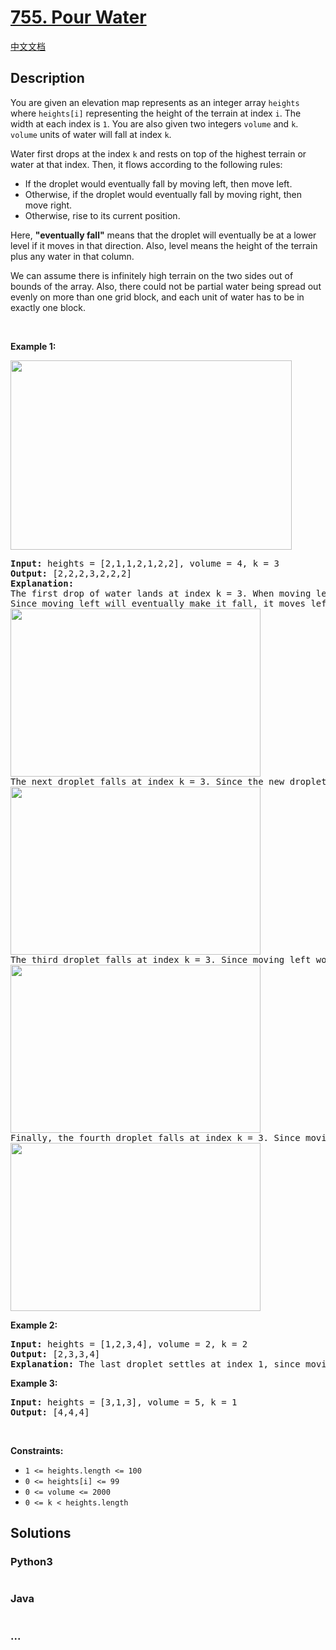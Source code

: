 # [755. Pour Water](https://leetcode.com/problems/pour-water)

[中文文档](/solution/0700-0799/0755.Pour%20Water/README.md)

## Description

<p>You are given an elevation map represents as an integer array <code>heights</code> where <code>heights[i]</code> representing the height of the terrain at index <code>i</code>. The width at each index is <code>1</code>. You are also given two integers <code>volume</code> and <code>k</code>. <code>volume</code> units of water will fall at index <code>k</code>.</p>

<p>Water first drops at the index <code>k</code> and rests on top of the highest terrain or water at that index. Then, it flows according to the following rules:</p>

<ul>
	<li>If the droplet would eventually fall by moving left, then move left.</li>
	<li>Otherwise, if the droplet would eventually fall by moving right, then move right.</li>
	<li>Otherwise, rise to its current position.</li>
</ul>

<p>Here, <strong>&quot;eventually fall&quot;</strong> means that the droplet will eventually be at a lower level if it moves in that direction. Also, level means the height of the terrain plus any water in that column.</p>

<p>We can assume there is infinitely high terrain on the two sides out of bounds of the array. Also, there could not be partial water being spread out evenly on more than one grid block, and each unit of water has to be in exactly one block.</p>

<p>&nbsp;</p>
<p><strong>Example 1:</strong></p>
<img alt="" src="https://fastly.jsdelivr.net/gh/doocs/leetcode@main/solution/0700-0799/0755.Pour%20Water/images/pour11-grid.jpg" style="width: 450px; height: 303px;" />
<pre>
<strong>Input:</strong> heights = [2,1,1,2,1,2,2], volume = 4, k = 3
<strong>Output:</strong> [2,2,2,3,2,2,2]
<strong>Explanation:</strong>
The first drop of water lands at index k = 3. When moving left or right, the water can only move to the same level or a lower level. (By level, we mean the total height of the terrain plus any water in that column.)
Since moving left will eventually make it fall, it moves left. (A droplet &quot;made to fall&quot; means go to a lower height than it was at previously.) Since moving left will not make it fall, it stays in place.
<img alt="" src="https://fastly.jsdelivr.net/gh/doocs/leetcode@main/solution/0700-0799/0755.Pour%20Water/images/pour12-grid.jpg" style="width: 400px; height: 269px;" />
The next droplet falls at index k = 3. Since the new droplet moving left will eventually make it fall, it moves left. Notice that the droplet still preferred to move left, even though it could move right (and moving right makes it fall quicker.)
<img alt="" src="https://fastly.jsdelivr.net/gh/doocs/leetcode@main/solution/0700-0799/0755.Pour%20Water/images/pour13-grid.jpg" style="width: 400px; height: 269px;" />
The third droplet falls at index k = 3. Since moving left would not eventually make it fall, it tries to move right. Since moving right would eventually make it fall, it moves right.
<img alt="" src="https://fastly.jsdelivr.net/gh/doocs/leetcode@main/solution/0700-0799/0755.Pour%20Water/images/pour14-grid.jpg" style="width: 400px; height: 269px;" />
Finally, the fourth droplet falls at index k = 3. Since moving left would not eventually make it fall, it tries to move right. Since moving right would not eventually make it fall, it stays in place.
<img alt="" src="https://fastly.jsdelivr.net/gh/doocs/leetcode@main/solution/0700-0799/0755.Pour%20Water/images/pour15-grid.jpg" style="width: 400px; height: 269px;" />
</pre>

<p><strong>Example 2:</strong></p>

<pre>
<strong>Input:</strong> heights = [1,2,3,4], volume = 2, k = 2
<strong>Output:</strong> [2,3,3,4]
<strong>Explanation:</strong> The last droplet settles at index 1, since moving further left would not cause it to eventually fall to a lower height.
</pre>

<p><strong>Example 3:</strong></p>

<pre>
<strong>Input:</strong> heights = [3,1,3], volume = 5, k = 1
<strong>Output:</strong> [4,4,4]
</pre>

<p>&nbsp;</p>
<p><strong>Constraints:</strong></p>

<ul>
	<li><code>1 &lt;= heights.length &lt;= 100</code></li>
	<li><code>0 &lt;= heights[i] &lt;= 99</code></li>
	<li><code>0 &lt;= volume &lt;= 2000</code></li>
	<li><code>0 &lt;= k &lt; heights.length</code></li>
</ul>

## Solutions

<!-- tabs:start -->

### **Python3**

```python


```

### **Java**

```java


```

### **...**

```


```

<!-- tabs:end -->
